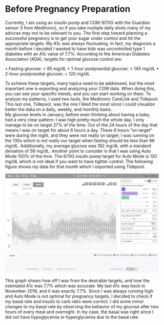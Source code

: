 # Before Pregnancy Preparation 

Currently, I am using an insulin pump and CGM (670G with the Guardian sensor 3 from Medtronic), so if you take multiple daily shots many of my advices may not to be relevant to you. The first step toward planning a successful pregnancy is to get your sugar under control and hit the appropriate targets. My A1c was always fluctuating. In fact, my diagnosis a month before I decided I wanted to have kids was uncontrolled type 1 diabetes with an A1c value of 7.7%.
According to the American Diabetes Association (ADA), targets for optimal glucose control are:

•	Fasting glucose: < 95 mg/dL 
•	1-hour postprandial glucose: < 140 mg/dL
•	2-hour postprandial glucose: < 120 mg/dL 

To achieve these targets, many topics need to be addressed, but the most important one is exporting and analyzing your CGM data. When doing this, you can see your specific trends, and you can start working on them. To analyze my patterns, I used two tools, the Medtronic CareLink and Tidepool. This last one, Tidepool, was the one I liked the most since I could visualize better the data on a daily, weekly, and monthly basis.  
My glucose levels in January, before even thinking about having a baby, had a very clear pattern: I was high pretty much the whole day. I only manage to be on target 27% of the time. Out of the 24 hours of the day that means I was on target for about 6 hours a day. These 6 hours “on target” were during the night, and they were not really on target; I was running on the 130s which is not really our target when fasting should be less than 96 mg/dL. Additionally, my average glucose was 182 mg/dL with a standard deviation of 56 mg/dL. Another point to consider is that I was using Auto Mode 100% of the time. The 670G insulin pump target for Auto Mode is 120 mg/dL which is not ideal if you want to have tighter control. 
The following figure shows my data for that month which I exported using Tidepool. 

![](/images/tidepool_january_2019.jpg "Januray Glucose Data")

This graph shows how off I was from the desirable targets, and how the estimated A1c was 7.7% which was accurate. My last A1c was back in November 2019, and it was exactly 7.7%. 
Since I was always running high and Auto Mode is not optimal for pregnancy targets, I decided to check if my basal rate and insulin to carb ratio were correct. I did some minor changes to my basal rate by observing the behavior of my glucose after two hours of every meal and overnight. In my case, the basal was right since I did not have hypoglycemia or hyperglycemia due to the basal rate.        

